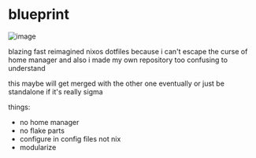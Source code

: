 # blueprint

![image](https://bluemoji.io/cdn-proxy/646218c67da47160c64a84d5/66b3e9ab1c71c3adb2b2e71c_59.png)

blazing fast reimagined nixos dotfiles because i can't escape the curse of home manager and also i made my own repository too confusing to understand

this maybe will get merged with the other one eventually or just be standalone if it's really sigma

things:
- no home manager
- no flake parts
- configure in config files not nix
- modularize
